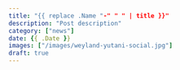 ```yaml
---
title: "{{ replace .Name "-" " " | title }}"
description: "Post description"
category: ["news"]
date: {{ .Date }}
images: ["/images/weyland-yutani-social.jpg"]
draft: true
---
```

